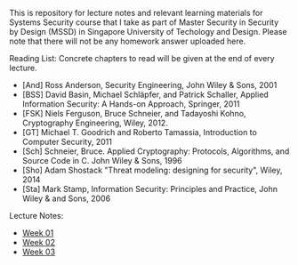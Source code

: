 This is repository for lecture notes and relevant learning materials for Systems Security course that I take as part of Master Security in Security by Design (MSSD) in Singapore University of Techology and Design. Please note that there will not be any homework answer uploaded here.

Reading List:
Concrete chapters to read will be given at the end of every lecture.
* [And] Ross Anderson, Security Engineering, John Wiley & Sons, 2001
* [BSS] David Basin, Michael Schläpfer, and Patrick Schaller, Applied Information Security: A Hands-on Approach, Springer, 2011
* [FSK] Niels Ferguson, Bruce Schneier, and Tadayoshi Kohno, Cryptography Engineering, Wiley, 2012.
* [GT] Michael T. Goodrich and Roberto Tamassia, Introduction to Computer Security, 2011
* [Sch] Schneier, Bruce. Applied Cryptography: Protocols, Algorithms, and Source Code in C. John Wiley & Sons, 1996
* [Sho] Adam Shostack "Threat modeling: designing for security", Wiley, 2014
* [Sta] Mark Stamp, Information Security: Principles and Practice, John Wiley & and Sons, 2006

Lecture Notes:
* [Week 01](week01.md)
* [Week 02](week02.md)
* [Week 03](week03.md)
